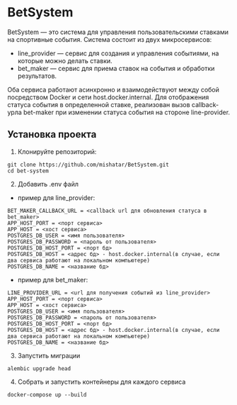 # BetSystem

BetSystem — это система для управления пользовательскими ставками на спортивные события. Система состоит из двух микросервисов:
 - line_provider — сервис для создания и управления событиями, на которые можно делать ставки. 
 - bet_maker — сервис для приема ставок на события и обработки результатов.

Оба сервиса работают асинхронно и взаимодействуют между собой посредством Docker и сети host.docker.internal.
Для отображения статуса события в определенной ставке, реализован вызов callback-урла bet-maker при изменении статуса события
на стороне line-provider.

## Установка проекта

1. Клонируйте репозиторий:
````
git clone https://github.com/mishatar/BetSystem.git
cd bet-system
````

2. Добавить .env файл
 - пример для line_provider:
````
BET_MAKER_CALLBACK_URL = <callback url для обновления статуса в bet_maker>
APP_HOST_PORT = <порт сервиса>
APP_HOST = <хост сервиса>
POSTGRES_DB_USER = <имя пользователя>
POSTGRES_DB_PASSWORD = <пароль от пользователя>
POSTGRES_DB_HOST_PORT = <порт бд>
POSTGRES_DB_HOST = <адрес бд> - host.docker.internal(в случае, если два сервиса работают на локальном компьютере)
POSTGRES_DB_NAME = <название бд>
````
 - пример для bet_maker:
````
LINE_PROVIDER_URL = <url для получения событий из line_provider>
APP_HOST_PORT = <порт сервиса>
APP_HOST = <хост сервиса>
POSTGRES_DB_USER = <имя пользователя>
POSTGRES_DB_PASSWORD = <пароль от пользователя>
POSTGRES_DB_HOST_PORT = <порт бд>
POSTGRES_DB_HOST = <адрес бд> - host.docker.internal(в случае, если два сервиса работают на локальном компьютере)
POSTGRES_DB_NAME = <название бд>
````

3. Запустить миграции
````
alembic upgrade head
````

4. Собрать и запустить контейнеры для каждого сервиса
````
docker-compose up --build
````
